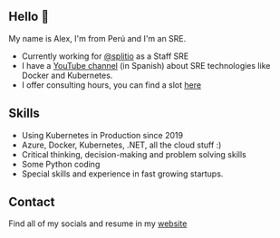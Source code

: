 ## Hello 👋

My name is Alex, I'm from Perú and I'm an SRE.

* Currently working for [@splitio](https://github.com/splitio) as a Staff SRE
* I have a [YouTube channel](https://youtube.com/alexespejoch) (in Spanish) about SRE technologies like Docker and Kubernetes.
* I offer consulting hours, you can find a slot [here](https://alexespejoch.github.com)

## Skills

* Using Kubernetes in Production since 2019
* Azure, Docker, Kubernetes, .NET, all the cloud stuff :) 
* Critical thinking, decision-making and problem solving skills
* Some Python coding
* Special skills and experience in fast growing startups.

## Contact

Find all of my socials and resume in my [website](https://alexespejoch.github.com)

<!--
**alexespejoch/alexespejoch** is a ✨ _special_ ✨ repository because its `README.md` (this file) appears on your GitHub profile.

Here are some ideas to get you started:

- 🔭 I’m currently working on ...
- 🌱 I’m currently learning ...
- 👯 I’m looking to collaborate on ...
- 🤔 I’m looking for help with ...
- 💬 Ask me about ...
- 📫 How to reach me: ...
- 😄 Pronouns: ...
- ⚡ Fun fact: ...
-->
